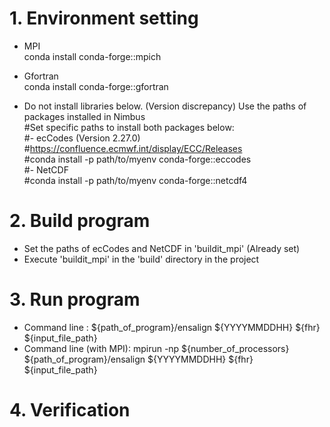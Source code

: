 # 1. Environment setting
- MPI  
conda install conda-forge::mpich  
- Gfortran  
conda install conda-forge::gfortran
  
- Do not install libraries below. (Version discrepancy) Use the paths of packages installed in Nimbus  
 #Set specific paths to install both packages below:    
 #- ecCodes (Version 2.27.0)  
 #https://confluence.ecmwf.int/display/ECC/Releases  
 #conda install -p path/to/myenv conda-forge::eccodes  
 #- NetCDF  
 #conda install -p path/to/myenv conda-forge::netcdf4  

# 2. Build program  
- Set the paths of ecCodes and NetCDF in 'buildit_mpi' (Already set)
- Execute 'buildit_mpi' in the 'build' directory in the project
  
# 3. Run program  
- Command line : ${path_of_program}/ensalign ${YYYYMMDDHH} ${fhr} ${input_file_path}
- Command line (with MPI): mpirun -np ${number_of_processors} ${path_of_program}/ensalign ${YYYYMMDDHH} ${fhr} ${input_file_path}

# 4. Verification
